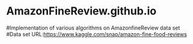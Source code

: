# AmazonFineReview.github.io
#Implementation of various algorithms on AmazonfineReview data set
#Data set URL:https://www.kaggle.com/snap/amazon-fine-food-reviews


